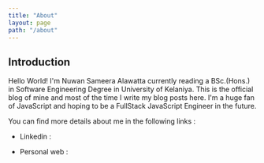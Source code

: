 ```yaml
---
title: "About"
layout: page
path: "/about"
---
```


## Introduction

Hello World! I'm Nuwan Sameera Alawatta currently reading a BSc.(Hons.) in Software Engineering Degree in University of Kelaniya. This is the official blog of mine and most of the time I write my blog posts here. I'm a huge fan of JavaScript and hoping to be a FullStack JavaScript Engineer in the future.

You can find more details about me in the following links :

- Linkedin : [<i class="icon-linkedin"></i>](https://lk.linkedin.com/in/nsa94)

- Personal web : [<i class="icon-personal"></i> ](https://nuwan.dev)